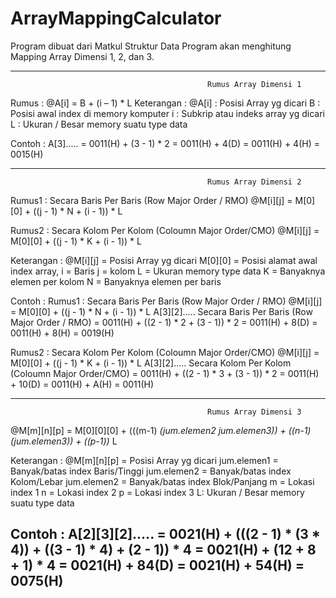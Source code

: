 # ArrayMappingCalculator

Program dibuat dari Matkul Struktur Data
Program akan menghitung Mapping Array Dimensi 1, 2, dan 3.

---------------------------------------------------------------------------------------------------------
                                                Rumus Array Dimensi 1

Rumus : @A[i] = B + (i – 1) * L
Keterangan :
  @A[i] : Posisi Array yg dicari
  B : Posisi awal index di memory komputer
  i : Subkrip atau indeks array yg dicari
  L : Ukuran / Besar memory suatu type data

  Contoh :
A[3].....
          = 0011(H) + (3 - 1) * 2
          = 0011(H) + 4(D)
          = 0011(H) + 4(H)
          = 0015(H)

---------------------------------------------------------------------------------------------------------
                                                Rumus Array Dimensi 2
Rumus1 : Secara Baris Per Baris (Row Major Order / RMO)
@M[i][j]  = M[0][0] + ((j - 1) * N + (i - 1)) * L

Rumus2 : Secara Kolom Per Kolom (Coloumn Major Order/CMO)
@M[i][j]  = M[0][0] + ((j - 1) * K + (i - 1)) * L

Keterangan :
  @M[i][j] = Posisi Array yg dicari
  M[0][0] = Posisi alamat awal index array,
  i = Baris
  j = kolom
  L = Ukuran memory type data
  K = Banyaknya elemen per kolom
  N = Banyaknya elemen per baris

  Contoh :
Rumus1 : Secara Baris Per Baris (Row Major Order / RMO)
@M[i][j]  = M[0][0] + ((j - 1) * N + (i - 1)) * L
A[3][2]..... Secara Baris Per Baris (Row Major Order / RMO)
          = 0011(H) + ((2 - 1) * 2 + (3 - 1)) * 2
          = 0011(H) + 8(D)
          = 0011(H) + 8(H)
          = 0019(H)


Rumus2 : Secara Kolom Per Kolom (Coloumn Major Order/CMO)
@M[i][j]  = M[0][0] + ((j - 1) * K + (i - 1)) * L
A[3][2]..... Secara Kolom Per Kolom (Coloumn Major Order/CMO)
          = 0011(H) + ((2 - 1) * 3 + (3 - 1)) * 2
          = 0011(H) + 10(D)
          = 0011(H) + A(H)
          = 0011(H)
          
---------------------------------------------------------------------------------------------------------
                                                Rumus Array Dimensi 3
@M[m][n][p]   = M[0][0][0] + (((m-1) *(jum.elemen2 *jum.elemen3)) + ((n-1)*(jum.elemen3)) + ((p-1))* L

Keterangan :
  @M[m][n][p] = Posisi Array yg dicari
  jum.elemen1 = Banyak/batas index Baris/Tinggi 
  jum.elemen2 = Banyak/batas index Kolom/Lebar 
  jum.elemen2 = Banyak/batas index Blok/Panjang 
  m = Lokasi index 1 
  n = Lokasi index 2 
  p = Lokasi index 3 
  L: Ukuran / Besar memory suatu type data 

  Contoh :
A[2][3][2].....
              = 0021(H) + (((2 - 1) * (3 * 4)) + ((3 - 1) * 4) + (2 - 1)) * 4
              = 0021(H) + (12 + 8 + 1) * 4
              = 0021(H) + 84(D)
              = 0021(H) + 54(H)
              = 0075(H)
---------------------------------------------------------------------------------------------------------
           
